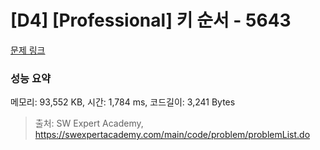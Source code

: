 # [D4] [Professional] 키 순서 - 5643 

[문제 링크](https://swexpertacademy.com/main/code/problem/problemDetail.do?contestProbId=AWXQsLWKd5cDFAUo) 

### 성능 요약

메모리: 93,552 KB, 시간: 1,784 ms, 코드길이: 3,241 Bytes



> 출처: SW Expert Academy, https://swexpertacademy.com/main/code/problem/problemList.do